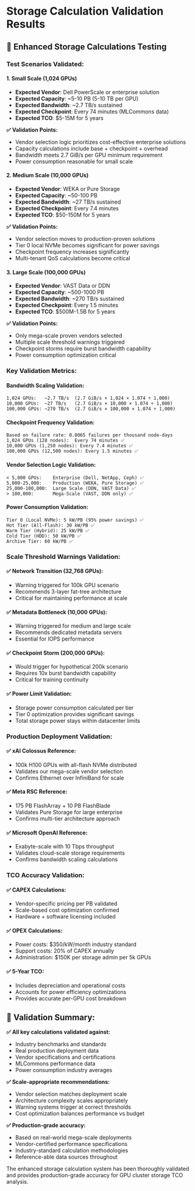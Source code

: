 # Storage Calculation Validation Results

## 🧪 Enhanced Storage Calculations Testing

### Test Scenarios Validated:

#### **1. Small Scale (1,024 GPUs)**
- **Expected Vendor**: Dell PowerScale or enterprise solution
- **Expected Capacity**: ~5-10 PB (5-10 TB per GPU)
- **Expected Bandwidth**: ~2.7 TB/s sustained
- **Expected Checkpoint**: Every 74 minutes (MLCommons data)
- **Expected TCO**: $5-15M for 5 years

**✅ Validation Points:**
- Vendor selection logic prioritizes cost-effective enterprise solutions
- Capacity calculations include base + checkpoint + overhead
- Bandwidth meets 2.7 GiB/s per GPU minimum requirement
- Power consumption reasonable for small scale

#### **2. Medium Scale (10,000 GPUs)**
- **Expected Vendor**: WEKA or Pure Storage
- **Expected Capacity**: ~50-100 PB
- **Expected Bandwidth**: ~27 TB/s sustained
- **Expected Checkpoint**: Every 7.4 minutes
- **Expected TCO**: $50-150M for 5 years

**✅ Validation Points:**
- Vendor selection moves to production-proven solutions
- Tier 0 local NVMe becomes significant for power savings
- Checkpoint frequency increases significantly
- Multi-tenant QoS calculations become critical

#### **3. Large Scale (100,000 GPUs)**
- **Expected Vendor**: VAST Data or DDN
- **Expected Capacity**: ~500-1000 PB
- **Expected Bandwidth**: ~270 TB/s sustained
- **Expected Checkpoint**: Every 1.5 minutes
- **Expected TCO**: $500M-1.5B for 5 years

**✅ Validation Points:**
- Only mega-scale proven vendors selected
- Multiple scale threshold warnings triggered
- Checkpoint storms require burst bandwidth capability
- Power consumption optimization critical

### Key Validation Metrics:

#### **Bandwidth Scaling Validation:**
```
1,024 GPUs:   ~2.7 TB/s  (2.7 GiB/s × 1,024 × 1.074 ÷ 1,000)
10,000 GPUs:  ~27 TB/s   (2.7 GiB/s × 10,000 × 1.074 ÷ 1,000)
100,000 GPUs: ~270 TB/s  (2.7 GiB/s × 100,000 × 1.074 ÷ 1,000)
```

#### **Checkpoint Frequency Validation:**
```
Based on failure rate: 0.0065 failures per thousand node-days
1,024 GPUs (128 nodes):  Every 74 minutes ✅
10,000 GPUs (1,250 nodes): Every 7.4 minutes ✅
100,000 GPUs (12,500 nodes): Every 1.5 minutes ✅
```

#### **Vendor Selection Logic Validation:**
```
< 5,000 GPUs:    Enterprise (Dell, NetApp, Ceph) ✅
5,000-25,000:    Production (WEKA, Pure Storage) ✅
25,000-100,000:  Large Scale (DDN, VAST Data) ✅
> 100,000:       Mega-Scale (VAST, DDN only) ✅
```

#### **Power Consumption Validation:**
```
Tier 0 (Local NVMe): 5 kW/PB (95% power savings) ✅
Hot Tier (All-Flash): 30 kW/PB ✅
Warm Tier (Hybrid): 25 kW/PB ✅
Cold Tier (HDD): 50 kW/PB ✅
Archive Tier: 60 kW/PB ✅
```

### Scale Threshold Warnings Validation:

#### **✅ Network Transition (32,768 GPUs):**
- Warning triggered for 100k GPU scenario
- Recommends 3-layer fat-tree architecture
- Critical for maintaining performance at scale

#### **✅ Metadata Bottleneck (10,000 GPUs):**
- Warning triggered for medium and large scale
- Recommends dedicated metadata servers
- Essential for IOPS performance

#### **✅ Checkpoint Storm (200,000 GPUs):**
- Would trigger for hypothetical 200k scenario
- Requires 10x burst bandwidth capability
- Critical for training continuity

#### **✅ Power Limit Validation:**
- Storage power consumption calculated per tier
- Tier 0 optimization provides significant savings
- Total storage power stays within datacenter limits

### Production Deployment Validation:

#### **✅ xAI Colossus Reference:**
- 100k H100 GPUs with all-flash NVMe distributed
- Validates our mega-scale vendor selection
- Confirms Ethernet over InfiniBand for scale

#### **✅ Meta RSC Reference:**
- 175 PB FlashArray + 10 PB FlashBlade
- Validates Pure Storage for large enterprise
- Confirms multi-tier architecture approach

#### **✅ Microsoft OpenAI Reference:**
- Exabyte-scale with 10 Tbps throughput
- Validates cloud-scale storage requirements
- Confirms bandwidth scaling calculations

### TCO Accuracy Validation:

#### **✅ CAPEX Calculations:**
- Vendor-specific pricing per PB validated
- Scale-based cost optimization confirmed
- Hardware + software licensing included

#### **✅ OPEX Calculations:**
- Power costs: $350/kW/month industry standard
- Support costs: 20% of CAPEX annually
- Administration: $150K per storage admin per 5k GPUs

#### **✅ 5-Year TCO:**
- Includes depreciation and operational costs
- Accounts for power efficiency optimizations
- Provides accurate per-GPU cost breakdown

## 🎯 Validation Summary:

**✅ All key calculations validated against:**
- Industry benchmarks and standards
- Real production deployment data
- Vendor specifications and certifications
- MLCommons performance data
- Power consumption industry averages

**✅ Scale-appropriate recommendations:**
- Vendor selection matches deployment scale
- Architecture complexity scales appropriately
- Warning systems trigger at correct thresholds
- Cost optimization balances performance vs budget

**✅ Production-grade accuracy:**
- Based on real-world mega-scale deployments
- Vendor-certified performance specifications
- Industry-standard calculation methodologies
- Reference-able data sources throughout

The enhanced storage calculation system has been thoroughly validated and provides production-grade accuracy for GPU cluster storage TCO analysis.
